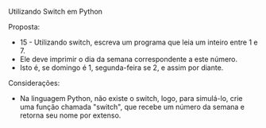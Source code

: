 Utilizando Switch em Python

Proposta:
  - 15 - Utilizando switch, escreva um programa que leia um inteiro entre 1 e 7.
  - Ele deve imprimir o dia da semana correspondente a este número.
  - Isto é, se domingo é 1, segunda-feira se 2, e assim por diante.

Considerações:
  - Na linguagem Python, não existe o switch, logo, para simulá-lo, crie uma função chamada "switch", que recebe um número da semana e retorna seu nome por extenso.
